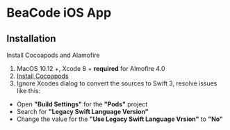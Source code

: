 # BeaCode iOS App

## Installation

Install Cocoapods and Alamofire

1. MacOS 10.12 +, Xcode 8 + **required** for Almofire 4.0
2. [Install Cocoapods](https://cocoapods.org)
3. Ignore Xcodes dialog to convert the sources to Swift 3, resolve issues like this:
  - Open **"Build Settings"** for the **"Pods"** project
  - Search for **"Legacy Swift Language Version"**
  - Change the value for the **"Use Legacy Swift Language Vrsion"** to **"No"**
